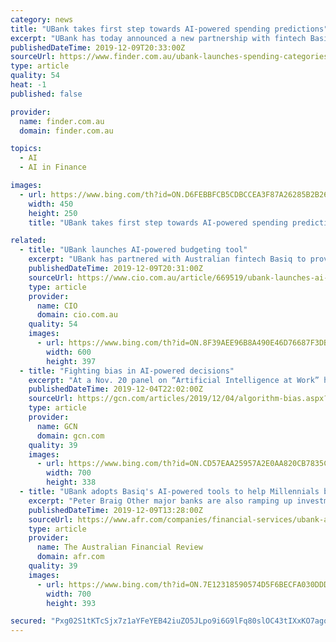```yaml
---
category: news
title: "UBank takes first step towards AI-powered spending predictions"
excerpt: "UBank has today announced a new partnership with fintech Basiq in a big step towards open banking ... Using machine learning , also known as artificial intelligence (AI), customers with a UBank transaction account can see detailed insights into their spending habits across 40 different spending categories. For example, customers can see ..."
publishedDateTime: 2019-12-09T20:33:00Z
sourceUrl: https://www.finder.com.au/ubank-launches-spending-categories-basiq-partnership
type: article
quality: 54
heat: -1
published: false

provider:
  name: finder.com.au
  domain: finder.com.au

topics:
  - AI
  - AI in Finance

images:
  - url: https://www.bing.com/th?id=ON.D6FEBBFCB5CDBCCEA3F87A26285B2B26
    width: 450
    height: 250
    title: "UBank takes first step towards AI-powered spending predictions"

related:
  - title: "UBank launches AI-powered budgeting tool"
    excerpt: "UBank has partnered with Australian fintech Basiq to provide a machine learning-powered budgeting tool that provides its 560,000 customers with spending insights across 40 categories. Basiq is an open banking startup that has built an aggregation platform for acquiring financial data. Under the agreement, customers of UBank’s Free2Spend app ..."
    publishedDateTime: 2019-12-09T20:31:00Z
    sourceUrl: https://www.cio.com.au/article/669519/ubank-launches-ai-powered-budgeting-tool/
    type: article
    provider:
      name: CIO
      domain: cio.com.au
    quality: 54
    images:
      - url: https://www.bing.com/th?id=ON.8F39AEE96B8A490E46D76687F3DB0E20
        width: 600
        height: 397
  - title: "Fighting bias in AI-powered decisions"
    excerpt: "At a Nov. 20 panel on “Artificial Intelligence at Work” hosted by Workday and Politico, Rep. Bill Foster (D-Ill.) pointed to the history of loan discrimination against minority groups to highlight the need for to the ability to overwrite neural networks to prevent unintended bias. “It is statistically true that people of different racial ..."
    publishedDateTime: 2019-12-04T22:02:00Z
    sourceUrl: https://gcn.com/articles/2019/12/04/algorithm-bias.aspx?admgarea=TC_EmergingTech
    type: article
    provider:
      name: GCN
      domain: gcn.com
    quality: 39
    images:
      - url: https://www.bing.com/th?id=ON.CD57EAA25957A2E0AA820CB7835CD19C
        width: 700
        height: 338
  - title: "UBank adopts Basiq's AI-powered tools to help Millennials budget"
    excerpt: "Peter Braig Other major banks are also ramping up investment in mobile banking applications using artificial intelligence technology. At RBS, McEwan had the mantra of being \"a smaller, simpler and smarter bank”. Ms Hatton says UBank is true to that philosophy. She says it is developing a data ethics policy guided by a principle that “the ..."
    publishedDateTime: 2019-12-09T13:28:00Z
    sourceUrl: https://www.afr.com/companies/financial-services/ubank-adopts-basiq-s-ai-powered-tools-to-help-millennials-budget-20191209-p53i6d
    type: article
    provider:
      name: The Australian Financial Review
      domain: afr.com
    quality: 39
    images:
      - url: https://www.bing.com/th?id=ON.7E12318590574D5F6BECFA030DDD6506
        width: 700
        height: 393

secured: "Pxg02S1tKTcSjx7z1aYFeYEB42iuZO5JLpo9i6G9lFq80slOC43tIXxKO7agoND32+cCRDrC2ljneg60BjEW7JTsTyBkafeEnpNQTeUCS+Wz3j6a+DIyhpnhkbnvswIjVtuXw42FmGVeTfHV0PsUKk2kTCUVG9mVa1gAeI1ONeRUKYfko24aTuC3oN1fEVI6N9BNvENxH6Eh7yxkAvECwbjejnlk17CJqZO/nNBnoq8DR4NDCyaa1OyKlY7N4I47HOfHUs5Uihi8bcr8IQGUMg==;8nEqGDysCATbF3NOSf/t+A=="
---
```


